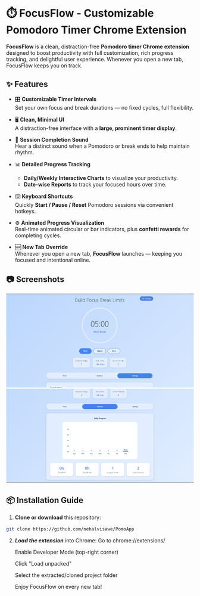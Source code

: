 # ⏱️ FocusFlow - Customizable Pomodoro Timer Chrome Extension

**FocusFlow** is a clean, distraction-free **Pomodoro timer Chrome extension** designed to boost productivity with full customization, rich progress tracking, and delightful user experience. Whenever you open a new tab, FocusFlow keeps you on track.

## ✨ Features

- 🎛️ **Customizable Timer Intervals**  
  Set your own focus and break durations — no fixed cycles, full flexibility.

- 🖥️ **Clean, Minimal UI**  
  A distraction-free interface with a **large, prominent timer display**.

- 🔔 **Session Completion Sound**  
  Hear a distinct sound when a Pomodoro or break ends to help maintain rhythm.

- 📊 **Detailed Progress Tracking**  
  - **Daily/Weekly Interactive Charts** to visualize your productivity.  
  - **Date-wise Reports** to track your focused hours over time.

- ⌨️ **Keyboard Shortcuts**  
  Quickly **Start / Pause / Reset** Pomodoro sessions via convenient hotkeys.

- ⚙️ **Animated Progress Visualization**  
  Real-time animated circular or bar indicators, plus **confetti rewards** for completing cycles.

- 🆕 **New Tab Override**  
  Whenever you open a new tab, **FocusFlow** launches — keeping you focused and intentional online.



## 📷 Screenshots

  ![FocusFlow](screenshots/ss1.png)
  ![Reports](screenshots/ss2.png)

 



## 📦 Installation Guide

1. **Clone or download** this repository:

```bash
git clone https://github.com/nehalvisawe/PomoApp
```
2. ***Load the extension*** into Chrome:
   Go to chrome://extensions/
   
   Enable Developer Mode (top-right corner)
   
   Click "Load unpacked"
   
   Select the extracted/cloned project folder
   
   Enjoy FocusFlow on every new tab!
